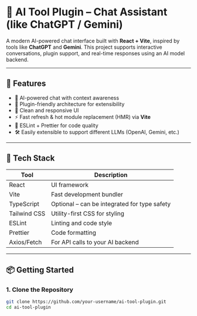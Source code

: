 # 🤖 AI Tool Plugin – Chat Assistant (like ChatGPT / Gemini)

A modern AI-powered chat interface built with **React + Vite**, inspired by tools like **ChatGPT** and **Gemini**. This project supports interactive conversations, plugin support, and real-time responses using an AI model backend.

---

## 🚀 Features

- 🧠 AI-powered chat with context awareness
- 🔌 Plugin-friendly architecture for extensibility
- 🌈 Clean and responsive UI
- ⚡ Fast refresh & hot module replacement (HMR) via **Vite**
- 🧪 ESLint + Prettier for code quality
- 🛠️ Easily extensible to support different LLMs (OpenAI, Gemini, etc.)

---

## 🧱 Tech Stack

| Tool           | Description                                 |
|----------------|---------------------------------------------|
| React          | UI framework                                |
| Vite           | Fast development bundler                    |
| TypeScript     | Optional – can be integrated for type safety|
| Tailwind CSS   | Utility-first CSS for styling               |
| ESLint         | Linting and code style                      |
| Prettier       | Code formatting                             |
| Axios/Fetch    | For API calls to your AI backend            |

---

## 📦 Getting Started

### 1. Clone the Repository

```bash
git clone https://github.com/your-username/ai-tool-plugin.git
cd ai-tool-plugin
